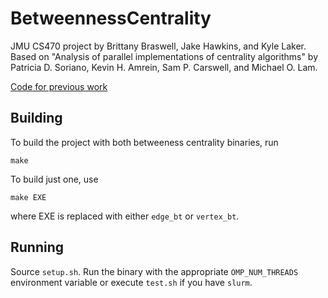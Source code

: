# BetweennessCentrality

JMU CS470 project by Brittany Braswell, Jake Hawkins, and Kyle Laker. Based
on "Analysis of parallel implementations of centrality algorithms" by
Patricia D. Soriano, Kevin H. Amrein, Sam P. Carswell, and Michael O. Lam.

[Code for previous work](https://github.com/kevamrein/CS470Project)

## Building

To build the project with both betweeness centrality binaries, run

```
make
```

To build just one, use

```
make EXE
```

where EXE is replaced with either `edge_bt` or `vertex_bt`.

## Running

Source `setup.sh`. Run the binary with the appropriate `OMP_NUM_THREADS`
environment variable or execute `test.sh` if you have `slurm`.
